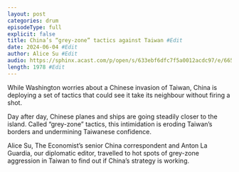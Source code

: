```yaml
---
layout: post
categories: drum
episodeType: full
explicit: false
title: China’s “grey-zone” tactics against Taiwan #Edit
date: 2024-06-04 #Edit
author: Alice Su #Edit
audio: https://sphinx.acast.com/p/open/s/633ebf6dfc7f5a0012acdc97/e/665f319c525960001258234e/media.mp3?tk=eyJ1aWQiOiJDQUFTIiwidGsiOiJlT3l4Q2hjciIsImFkcyI6ZmFsc2UsInNwb25zIjpmYWxzZSwidCI6IjJlODRlMDg2LTAyZTUtNGM4MS1iZjQwLTU4NzlkZWU5YjlmZCIsImluIjoiaHR0cHM6Ly9hdGVhbS1wZWdhc3VzLXB1YmxpYy1idWNrZXQtc3RhZ2luZy5zMy1ldS13ZXN0LTEuYW1hem9uYXdzLmNvbS9hdWRpby9pbnRyb19lbXB0eS5tcDMiLCJvdXQiOiJodHRwczovL2F0ZWFtLXBlZ2FzdXMtcHVibGljLWJ1Y2tldC1zdGFnaW5nLnMzLWV1LXdlc3QtMS5hbWF6b25hd3MuY29tL2F1ZGlvL291dHJvX2VtcHR5Lm1wMyIsInN0YXR1cyI6InByaXZhdGUifQ==&sig=jg8rnT-qzvw0ZWP7_nUP1C2KvV09rmCTAtK6oeJc1VE #Edit
length: 1978 #Edit
---
```

While Washington worries about a Chinese invasion of Taiwan, China is deploying a set of tactics that could see it take its neighbour without firing a shot.

Day after day, Chinese planes and ships are going steadily closer to the island. Called “grey-zone” tactics, this intimidation is eroding Taiwan’s borders and undermining Taiwanese confidence.

Alice Su, The Economist’s senior China correspondent and Anton La Guardia, our diplomatic editor, travelled to hot spots of grey-zone aggression in Taiwan to find out if China’s strategy is working.
